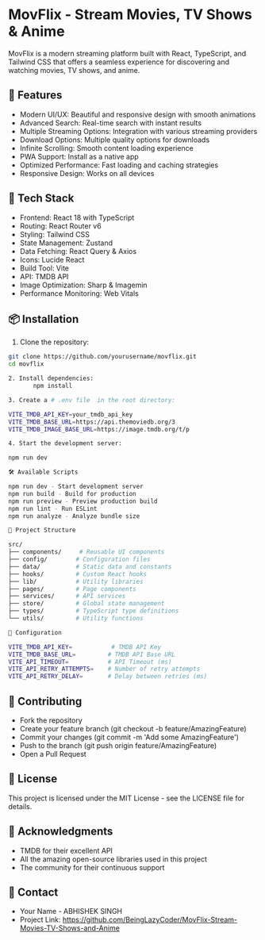 # MovFlix - Stream Movies, TV Shows & Anime



MovFlix is a modern streaming platform built with React, TypeScript, and Tailwind CSS that offers a seamless experience for discovering and watching movies, TV shows, and anime.

## 🌟 Features

- Modern UI/UX: Beautiful and responsive design with smooth animations
- Advanced Search: Real-time search with instant results
- Multiple Streaming Options: Integration with various streaming providers
- Download Options: Multiple quality options for downloads
- Infinite Scrolling: Smooth content loading experience
- PWA Support: Install as a native app
- Optimized Performance: Fast loading and caching strategies
- Responsive Design: Works on all devices

## 🚀 Tech Stack

- Frontend: React 18 with TypeScript
- Routing: React Router v6
- Styling: Tailwind CSS
- State Management: Zustand
- Data Fetching: React Query & Axios
- Icons: Lucide React
- Build Tool: Vite
- API: TMDB API
- Image Optimization: Sharp & Imagemin
- Performance Monitoring: Web Vitals

## 📦 Installation

1. Clone the repository:
```bash
git clone https://github.com/yourusername/movflix.git
cd movflix

2. Install dependencies:
       npm install

3. Create a # .env file  in the root directory:

VITE_TMDB_API_KEY=your_tmdb_api_key
VITE_TMDB_BASE_URL=https://api.themoviedb.org/3
VITE_TMDB_IMAGE_BASE_URL=https://image.tmdb.org/t/p

4. Start the development server:

npm run dev

🛠️ Available Scripts

npm run dev - Start development server
npm run build - Build for production
npm run preview - Preview production build
npm run lint - Run ESLint
npm run analyze - Analyze bundle size

📂 Project Structure 

src/
├── components/     # Reusable UI components
├── config/        # Configuration files
├── data/          # Static data and constants
├── hooks/         # Custom React hooks
├── lib/           # Utility libraries
├── pages/         # Page components
├── services/      # API services
├── store/         # Global state management
├── types/         # TypeScript type definitions
└── utils/         # Utility functions

🔧 Configuration

VITE_TMDB_API_KEY=           # TMDB API Key
VITE_TMDB_BASE_URL=         # TMDB API Base URL
VITE_API_TIMEOUT=           # API Timeout (ms)
VITE_API_RETRY_ATTEMPTS=    # Number of retry attempts
VITE_API_RETRY_DELAY=       # Delay between retries (ms)
```
## 🤝 Contributing

- Fork the repository
- Create your feature branch (git checkout -b feature/AmazingFeature)
- Commit your changes (git commit -m 'Add some AmazingFeature')
- Push to the branch (git push origin feature/AmazingFeature)
- Open a Pull Request

## 📝 License

This project is licensed under the MIT License - see the LICENSE file for details.

## 👏 Acknowledgments

- TMDB for their excellent API
- All the amazing open-source libraries used in this project
- The community for their continuous support

## 📧 Contact

- Your Name - ABHISHEK SINGH
- Project Link: https://github.com/BeingLazyCoder/MovFlix-Stream-Movies-TV-Shows-and-Anime
